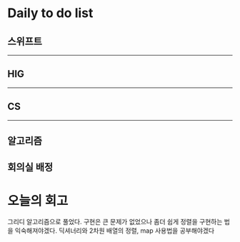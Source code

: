 # Daily to do list
## 스위프트   

- - -
## HIG   

-- - -
## CS    

- - -
## 알고리즘    
회의실 배정
---------
# 오늘의 회고
그리디 알고리즘으로 풀었다. 구현은 큰 문제가 없었으나 좀더 쉽게 정렬을 구현하는 법을 익숙해져야겠다. 딕셔너리와 2차원 배열의 정렬, map 사용법을 공부해야겠다
